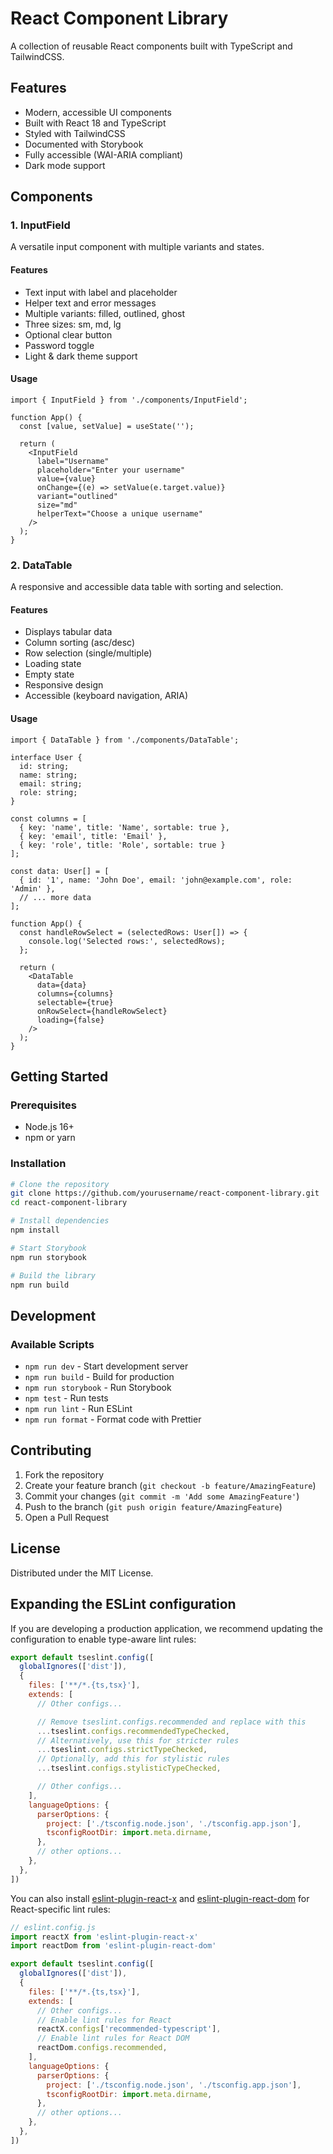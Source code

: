 # React Component Library

A collection of reusable React components built with TypeScript and TailwindCSS.

## Features

- Modern, accessible UI components
- Built with React 18 and TypeScript
- Styled with TailwindCSS
- Documented with Storybook
- Fully accessible (WAI-ARIA compliant)
- Dark mode support

## Components

### 1. InputField

A versatile input component with multiple variants and states.

#### Features
- Text input with label and placeholder
- Helper text and error messages
- Multiple variants: filled, outlined, ghost
- Three sizes: sm, md, lg
- Optional clear button
- Password toggle
- Light & dark theme support

#### Usage
```tsx
import { InputField } from './components/InputField';

function App() {
  const [value, setValue] = useState('');
  
  return (
    <InputField
      label="Username"
      placeholder="Enter your username"
      value={value}
      onChange={(e) => setValue(e.target.value)}
      variant="outlined"
      size="md"
      helperText="Choose a unique username"
    />
  );
}
```

### 2. DataTable

A responsive and accessible data table with sorting and selection.

#### Features
- Displays tabular data
- Column sorting (asc/desc)
- Row selection (single/multiple)
- Loading state
- Empty state
- Responsive design
- Accessible (keyboard navigation, ARIA)

#### Usage
```tsx
import { DataTable } from './components/DataTable';

interface User {
  id: string;
  name: string;
  email: string;
  role: string;
}

const columns = [
  { key: 'name', title: 'Name', sortable: true },
  { key: 'email', title: 'Email' },
  { key: 'role', title: 'Role', sortable: true }
];

const data: User[] = [
  { id: '1', name: 'John Doe', email: 'john@example.com', role: 'Admin' },
  // ... more data
];

function App() {
  const handleRowSelect = (selectedRows: User[]) => {
    console.log('Selected rows:', selectedRows);
  };

  return (
    <DataTable
      data={data}
      columns={columns}
      selectable={true}
      onRowSelect={handleRowSelect}
      loading={false}
    />
  );
}
```

## Getting Started

### Prerequisites
- Node.js 16+
- npm or yarn

### Installation
```bash
# Clone the repository
git clone https://github.com/yourusername/react-component-library.git
cd react-component-library

# Install dependencies
npm install

# Start Storybook
npm run storybook

# Build the library
npm run build
```

## Development

### Available Scripts
- `npm run dev` - Start development server
- `npm run build` - Build for production
- `npm run storybook` - Run Storybook
- `npm test` - Run tests
- `npm run lint` - Run ESLint
- `npm run format` - Format code with Prettier

## Contributing

1. Fork the repository
2. Create your feature branch (`git checkout -b feature/AmazingFeature`)
3. Commit your changes (`git commit -m 'Add some AmazingFeature'`)
4. Push to the branch (`git push origin feature/AmazingFeature`)
5. Open a Pull Request

## License

Distributed under the MIT License.

## Expanding the ESLint configuration

If you are developing a production application, we recommend updating the configuration to enable type-aware lint rules:

```js
export default tseslint.config([
  globalIgnores(['dist']),
  {
    files: ['**/*.{ts,tsx}'],
    extends: [
      // Other configs...

      // Remove tseslint.configs.recommended and replace with this
      ...tseslint.configs.recommendedTypeChecked,
      // Alternatively, use this for stricter rules
      ...tseslint.configs.strictTypeChecked,
      // Optionally, add this for stylistic rules
      ...tseslint.configs.stylisticTypeChecked,

      // Other configs...
    ],
    languageOptions: {
      parserOptions: {
        project: ['./tsconfig.node.json', './tsconfig.app.json'],
        tsconfigRootDir: import.meta.dirname,
      },
      // other options...
    },
  },
])
```

You can also install [eslint-plugin-react-x](https://github.com/Rel1cx/eslint-react/tree/main/packages/plugins/eslint-plugin-react-x) and [eslint-plugin-react-dom](https://github.com/Rel1cx/eslint-react/tree/main/packages/plugins/eslint-plugin-react-dom) for React-specific lint rules:

```js
// eslint.config.js
import reactX from 'eslint-plugin-react-x'
import reactDom from 'eslint-plugin-react-dom'

export default tseslint.config([
  globalIgnores(['dist']),
  {
    files: ['**/*.{ts,tsx}'],
    extends: [
      // Other configs...
      // Enable lint rules for React
      reactX.configs['recommended-typescript'],
      // Enable lint rules for React DOM
      reactDom.configs.recommended,
    ],
    languageOptions: {
      parserOptions: {
        project: ['./tsconfig.node.json', './tsconfig.app.json'],
        tsconfigRootDir: import.meta.dirname,
      },
      // other options...
    },
  },
])
```
